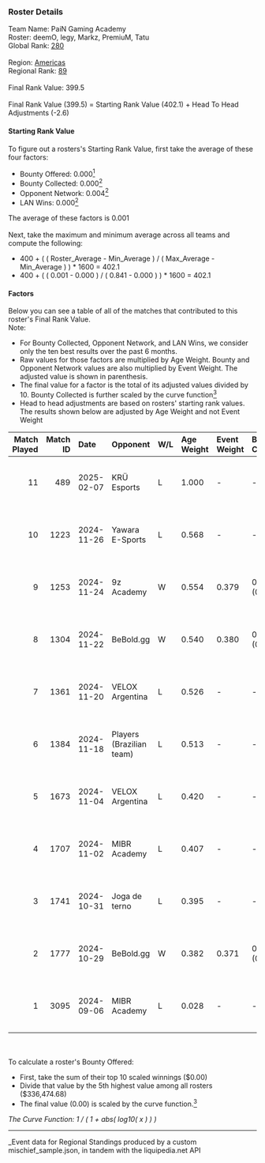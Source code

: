 ### Roster Details<br />
Team Name: PaiN Gaming Academy<br />
Roster: deemO, legy, Markz, PremiuM, Tatu<br />
Global Rank: [280](../../standings_global_2025_03_01.md)<br />
<br />
Region: [Americas]( ../../standings_americas_2025_03_01.md)<br />
Regional Rank: [89]( ../../standings_americas_2025_03_01.md)<br />
<br />
Final Rank Value:  399.5<br />
<br />
Final Rank Value (399.5) = Starting Rank Value (402.1) + Head To Head Adjustments (-2.6)<br />

#### Starting Rank Value<br />
To figure out a rosters's Starting Rank Value, first take the average of these four factors:<br />
- Bounty Offered: 0.000[<sup>1</sup>](#table2)
- Bounty Collected: 0.000[<sup>2</sup>](#table1)
- Opponent Network: 0.004[<sup>2</sup>](#table1)
- LAN Wins: 0.000[<sup>2</sup>](#table1)

The average of these factors is 0.001<br />
<br />
Next, take the maximum and minimum average across all teams and compute the following:<br />
- 400 + ( ( Roster_Average - Min_Average ) / ( Max_Average - Min_Average ) ) * 1600 = 402.1
- 400 + ( ( 0.001 - 0.000 ) / ( 0.841 - 0.000 ) ) * 1600 = 402.1


#### Factors<br />
Below you can see a table of all of the matches that contributed to this roster's Final Rank Value.<br />
Note:<br />

- For Bounty Collected, Opponent Network, and LAN Wins, we consider only the ten best results over the past 6 months.
- Raw values for those factors are multiplied by Age Weight. Bounty and Opponent Network values are also multiplied by Event Weight. The adjusted value is shown in parenthesis.
- The final value for a factor is the total of its adjusted values divided by 10. Bounty Collected is further scaled by the curve function[<sup>3</sup>](#curveFunction)
- Head to head adjustments are based on rosters' starting rank values. The results shown below are adjusted by Age Weight and not Event Weight
<span id="table1"></span><br />


| Match Played | Match ID | Date       | Opponent                 | W/L | Age Weight | Event Weight | Bounty Collected | Opponent Network | LAN Wins  | H2H Adj. | Roster                            |
| -: | -: | :- | :- | :- | :- | :- | :- | :- | :- | -: | :- |
|           11 |      489 | 2025-02-07 | KRÜ Esports              | L   | 1.000      | -            | -                | -                | -         |    -5.64 | deemO, legy, Markz, PremiuM, Tatu |
|           10 |     1223 | 2024-11-26 | Yawara E-Sports          | L   | 0.568      | -            | -                | -                | -         |    -3.46 | deemO, legy, Markz, Tatu, tsug    |
|            9 |     1253 | 2024-11-24 | 9z Academy               | W   | 0.554      | 0.379        | 0.000 (0.000)    | 0.210 (0.044)    | 0 (0.000) |    11.76 | deemO, legy, Markz, Tatu, tsug    |
|            8 |     1304 | 2024-11-22 | BeBold.gg                | W   | 0.540      | 0.380        | 0.000 (0.000)    | 0.000 (0.000)    | 0 (0.000) |     8.46 | deemO, legy, Markz, Tatu, tsug    |
|            7 |     1361 | 2024-11-20 | VELOX Argentina          | L   | 0.526      | -            | -                | -                | -         |    -5.79 | deemO, legy, Markz, Tatu, tsug    |
|            6 |     1384 | 2024-11-18 | Players (Brazilian team) | L   | 0.513      | -            | -                | -                | -         |    -2.04 | deemO, legy, Markz, Tatu, tsug    |
|            5 |     1673 | 2024-11-04 | VELOX Argentina          | L   | 0.420      | -            | -                | -                | -         |    -4.57 | deemO, legy, Markz, Tatu, tsug    |
|            4 |     1707 | 2024-11-02 | MIBR Academy             | L   | 0.407      | -            | -                | -                | -         |    -2.47 | deemO, legy, Markz, Tatu, tsug    |
|            3 |     1741 | 2024-10-31 | Joga de terno            | L   | 0.395      | -            | -                | -                | -         |    -4.65 | deemO, legy, Markz, Tatu, tsug    |
|            2 |     1777 | 2024-10-29 | BeBold.gg                | W   | 0.382      | 0.371        | 0.000 (0.000)    | 0.000 (0.000)    | 0 (0.000) |     5.94 | deemO, legy, Markz, Tatu, tsug    |
|            1 |     3095 | 2024-09-06 | MIBR Academy             | L   | 0.028      | -            | -                | -                | -         |    -0.16 | deemO, hug1, legy, Markz, Tatu    |

<br />
<span id="table2"></span><br />
To calculate a roster's Bounty Offered:<br />

- First, take the sum of their top 10 scaled winnings ($0.00)
- Divide that value by the 5th highest value among all rosters ($336,474.68)
- The final value (0.00) is scaled by the curve function.[<sup>3</sup>](#curveFunction)

<span id="curveFunction"></span>_The Curve Function: 1 / ( 1 + abs( log10( x ) ) )_<br />

---
_Event data for Regional Standings produced by a custom mischief_sample.json, in tandem with the liquipedia.net API<br />
